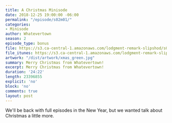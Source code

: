 ```yaml
---
title: A Christmas Minisode
date: 2018-12-25 19:00:00 -06:00
permalink: "/episode/s02m01/"
categories:
- Minisode
author: Whatevertown
season: 2
episode_type: bonus
file: https://s3.ca-central-1.amazonaws.com/lodgment-remark-slipshod/s02xmas.mp3
file_itunes: https://s3.ca-central-1.amazonaws.com/lodgment-remark-slipshod/s02xmas.m4a
artwork: "/dist/artwork/xmas_green.jpg"
summary: Merry Christmas from Whatevertown!
excerpt: Merry Christmas from Whatevertown!
duration: '24:22'
length: 23396855
explicit: 'no'
block: 'no'
comments: true
layout: post
---
```


We'll be back with full episodes in the New Year, but we wanted talk about Christmas a little more.
